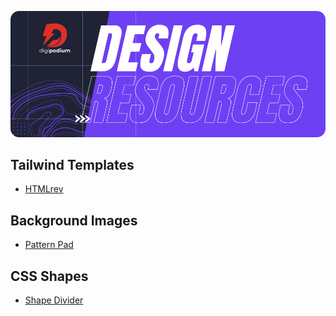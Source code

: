 ![logo](https://github.com/digipodium/Frontend_Resources/blob/main/images/Design.png?raw=true)
## Tailwind Templates
- [HTMLrev]()

## Background Images
- [Pattern Pad](https://patternpad.com/)

## CSS Shapes
- [Shape Divider](https://www.shapedivider.app/)
